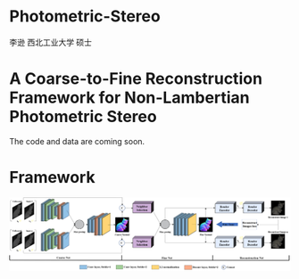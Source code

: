 # Photometric-Stereo
李逊 西北工业大学 硕士
# A Coarse-to-Fine Reconstruction Framework for Non-Lambertian Photometric Stereo
The code and data are coming soon.
# Framework
![image](pipline.png)

